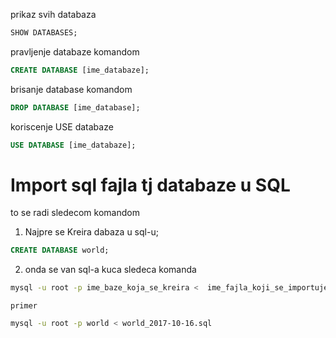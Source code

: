 prikaz svih databaza
```sql
SHOW DATABASES;
```

pravljenje databaze komandom 

```sql
CREATE DATABASE [ime_databaze];
```

brisanje database komandom

```sql
DROP DATABASE [ime_database];
```

koriscenje USE  databaze
```sql
USE DATABASE [ime_databaze];
```


# Import sql fajla tj databaze u SQL
to se radi sledecom komandom
1. Najpre se Kreira dabaza u sql-u;
```sql
CREATE DATABASE world;
```
2. onda se van sql-a kuca sledeca komanda
```bash
mysql -u root -p ime_baze_koja_se_kreira <  ime_fajla_koji_se_importuje.sql
```

`primer`
```bash
mysql -u root -p world < world_2017-10-16.sql
```


